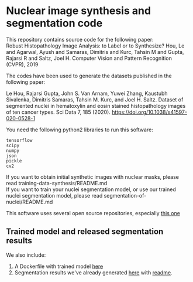 # Nuclear image synthesis and segmentation code

This repository contains source code for the following paper:  
Robust Histopathology Image Analysis: to Label or to Synthesize? Hou, Le and Agarwal, Ayush and Samaras, Dimitris and Kurc, Tahsin M and Gupta, Rajarsi R and Saltz, Joel H. Computer Vision and Pattern Recognition (CVPR), 2019

The codes have been used to generate the datasets published in the following paper: 

Le Hou, Rajarsi Gupta, John S. Van Arnam, Yuwei Zhang, Kaustubh Sivalenka, Dimitris Samaras, Tahsin M. Kurc, and Joel H. Saltz. Dataset of segmented nuclei in hematoxylin and eosin stained histopathology images of ten cancer types. Sci Data 7, 185 (2020). https://doi.org/10.1038/s41597-020-0528-1

You need the following python2 libraries to run this software:  
```
tensorflow  
scipy  
numpy  
json  
pickle
cv2 
```

If you want to obtain initial synthetic images with nuclear masks, please read training-data-synthesis/README.md  
If you want to train your nuclei segmentation model, or use our trained nuclei segmentation model, please read segmentation-of-nuclei/README.md 

This software uses several open source repositories, especially [this one](https://github.com/carpedm20/simulated-unsupervised-tensorflow)

## Trained model and released segmentation results

We also include:  
1. A Dockerfile with trained model [here](Dockerfile)  
2. Segmentation results we've already generated [here](https://stonybrookmedicine.app.box.com/s/7n9gdy3i6qmm638or7lbxrzzydb1iv9b) with [readme](https://stonybrookmedicine.app.box.com/notes/461635773066?s=7n9gdy3i6qmm638or7lbxrzzydb1iv9b).
